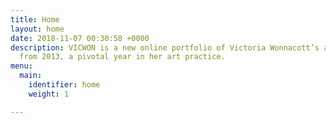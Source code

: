 ```yaml
---
title: Home
layout: home
date: 2018-11-07 00:30:58 +0000
description: VICWON is a new online portfolio of Victoria Wonnacott’s artworks starting
  from 2013, a pivotal year in her art practice.
menu:
  main:
    identifier: home
    weight: 1

---
```

